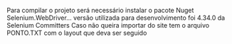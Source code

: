 Para compilar o projeto será necessário instalar o pacote Nuget Selenium.WebDriver... versão utilizada para desenvolvimento foi 4.34.0 da Selenium Committers
Caso não queira importar do site tem o arquivo PONTO.TXT com o layout que deva ser seguido
